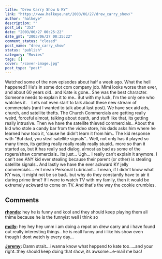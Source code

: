 ```yaml
---
title: "Drew Carry Show & KY"
link: "https://www.halkeye.net/2003/06/27/drew_carry_show/"
author: "halkeye"
description: ""
post_id: "353"
date: "2003/06/27 00:25:22"
date_gmt: "2003/06/27 00:25:22"
comment_status: "closed"
post_name: "drew_carry_show"
status: "publish"
category: "Movies"
tags: []
cover: "/cover-image.jpg"
post_type: "post"
---
```


Watched some of the new episodes about half a week ago. What the hell happened? He's in some dot com company job. Mimi looks worse than ever, and about 60 years old.. and Kate is gone.. She was the best character. Someone needs to explain it to me.. But with my luck, I'm the only one who watches it.    Lets not even start to talk about these new stream of commercials (rant I wanted to talk about last post). We have sex aid ads, church, and satellite thefts. The Church Commercials are getting really weird, forceful almost, talking about death, and stuff like that, its getting really intrusive. Then we have the satellite thieved commercials.. About the kid who stole a candy bar from the video store, his dads asks him where he learned how todo it, 'cause he didn't learn it from him.. The kid response with "But dad, you steal satellite signals".. Well, not only has it played so many times, its getting really really really really stupid.. more so than it started as, but it has really sad dialog, almost as bad as some of the rogers/shaw commercials.. Its just... Ugh... I really can't explain it anymore. I can't see ANY kid ever stealing because their parent (or other) is stealing satellite signals.. And lastly we have the ever ackward KY jelly commercials... er I mean Personal Lubricant... I mean, if I didn't know what KY was, it might not be so bad.. but why do they constantly have to air it during prime time? If I were to watch TV with my family, then it would be extremely ackward to come on TV. And that's the way the cookie crumbles.

## Comments

**[rhonda](#19 "2003-11-12 11:14:17"):** hey he is funny and kool and they should keep playing them all thime because he is the funnyist well i think so

**[molly](#20 "2003-12-10 17:28:16"):** hey hey hey umm i am doing a repot on drew carry and i have found out really interesting things.. he is reall funny and i like his show even though i dont watch iy every day...

**[Jeremy](#21 "2004-03-12 05:37:41"):** Damn strait...i wanna know what heppend to kate too.....and your right..they should keep doing that show, its awsome...e-mail me bac!

